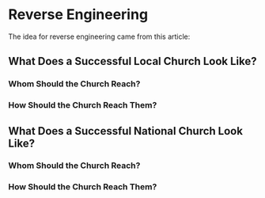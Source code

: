 # Reverse Engineering

The idea for reverse engineering came from this article:

## What Does a Successful Local Church Look Like?

### Whom Should the Church Reach?

### How Should the Church Reach Them?

## What Does a Successful National Church Look Like?

### Whom Should the Church Reach?

### How Should the Church Reach Them?